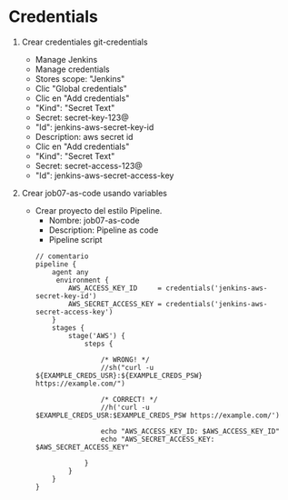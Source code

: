# Credentials

1. Crear credentiales git-credentials

    * Manage Jenkins
    * Manage credentials
    * Stores scope: "Jenkins"
    * Clic "Global credentials"
    * Clic en "Add credentials"
    * "Kind": "Secret Text"
    * Secret: secret-key-123@
    * "Id": jenkins-aws-secret-key-id
    * Description: aws secret id
    * Clic en "Add credentials"
    * "Kind": "Secret Text"
    * Secret: secret-access-123@
    * "Id": jenkins-aws-secret-access-key
    

1. Crear job07-as-code usando variables
    * Crear proyecto del estilo Pipeline.
        * Nombre: job07-as-code
        * Description: Pipeline as code
        * Pipeline script
        ```dsl
        // comentario
        pipeline {
            agent any 
             environment {
                AWS_ACCESS_KEY_ID     = credentials('jenkins-aws-secret-key-id')
                AWS_SECRET_ACCESS_KEY = credentials('jenkins-aws-secret-access-key')
            }
            stages {
                stage('AWS') {
                    steps {
                        
                        /* WRONG! */
                        //sh("curl -u ${EXAMPLE_CREDS_USR}:${EXAMPLE_CREDS_PSW} https://example.com/")

                        /* CORRECT! */
                        //h('curl -u $EXAMPLE_CREDS_USR:$EXAMPLE_CREDS_PSW https://example.com/')

                        echo "AWS_ACCESS_KEY_ID: $AWS_ACCESS_KEY_ID"
                        echo "AWS_SECRET_ACCESS_KEY: $AWS_SECRET_ACCESS_KEY"

                    }
                }
            }
        }
        ```